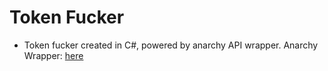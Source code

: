 # Token Fucker
* Token fucker created in C#, powered by anarchy API wrapper.
Anarchy Wrapper: [here](https://github.com/not-ilinked/Anarchy)